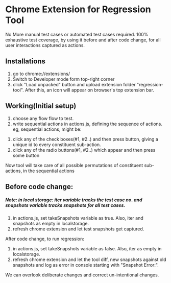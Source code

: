 Chrome Extension for Regression Tool
====================================

No More manual test cases or automated test cases required.
100% exhaustive test coverage, by using it before and after code change, for all user interactions captured as actions.


## Installations

1) go to chrome://extensions/
2) Switch to Developer mode form top-right corner
3) click "Load unpacked" button and upload extension folder "regression-tool". After this, an icon will appear on browser's top extension bar.

## Working(Initial setup)

1. choose any flow flow to test.
1. write sequential actions in actions.js, defining the sequence of actions. eg,  sequential actions, might be:
<ol>
  <li> click any of the check boxes(#1, #2..) and then press button, giving a unique id to every constituent sub-action.
  <li> click any of the radio buttons(#1, #2..) which appear and then press some button
</ol>
Now tool will take care of all possible permutations of constituent sub-actions, in the sequential actions  





## Before code change:
##### Note: in local storage: iter variable tracks the test case no. and snapshots variable tracks snapshots for all test cases.
1) in actions.js, set takeSnapshots variable as true. Also, iter and snapshots as empty in localstorage.
2) refresh chrome extension and let test snapshots get captured.


After code change, to run regression:

1) in actions.js, set takeSnapshots variable as false. Also, iter as empty in localstorage.
2) refresh chrome extension and let the tool diff, new snapshots against old snapshots and log as error in console starting with "Snapshot Error:".

We can overlook deliberate changes and correct un-intentional changes.
